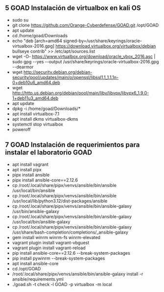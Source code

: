 
## 5 GOAD Instalación de virtualbox en kali OS
- sudo su
- git clone https://github.com/Orange-Cyberdefense/GOAD.git /opt/GOAD
- apt update
- cd /home/goad/Downloads
- echo "deb [arch=amd64 signed-by=/usr/share/keyrings/oracle-virtualbox-2016.gpg] https://download.virtualbox.org/virtualbox/debian bullseye contrib" >> /etc/apt/sources.list
- wget -O- https://www.virtualbox.org/download/oracle_vbox_2016.asc | sudo gpg --yes --output /usr/share/keyrings/oracle-virtualbox-2016.gpg --dearmor
- wget http://security.debian.org/debian-security/pool/updates/main/o/openssl/libssl1.1_1.1.1n-0+deb10u6_amd64.deb
- wget http://http.us.debian.org/debian/pool/main/libv/libvpx/libvpx6_1.9.0-1+deb11u3_amd64.deb
- apt update
- dpkg -i /home/goad/Downloads/*
- apt install virtualbox-7.1
- apt install dkms virtualbox-dkms
- systemctl stop virtualbox
- poweroff

## 7 GOAD Instalación de requerimientos para instalar el laboratorio GOAD
- apt install vagrant
- apt install pipx 
- pipx install ansible
- pipx install ansible-core==2.12.6  
- cp /root/.local/share/pipx/venvs/ansible/bin/ansible /usr/local/bin/ansible                                                                                                                                                                                    
- cp /root/.local/share/pipx/venvs/ansible/bin/ansible /usr/local/lib/python3.12/dist-packages/ansible
- cp /root/.local/share/pipx/venvs/ansible/bin/ansible-galaxy  /usr/bin/ansible-galaxy                                                                                                                  
- cp /root/.local/share/pipx/venvs/ansible/bin/ansible-galaxy  /usr/local/bin/ansible-galaxy                                                                                                                      
- cp /root/.local/share/pipx/venvs/ansible/bin/ansible-galaxy  /usr/share/bash-completion/completions/_ansible-galaxy
- gem install winrm winrm-fs winrm-elevated
- vagrant plugin install vagrant-vbguest
- vagrant plugin install vagrant-reload
- pip install ansible-core==2.12.6 --break-system-packages
- pip install pywinrm --break-system-packages
- apt install ansible-core
- cd /opt/GOAD
- /root/.local/share/pipx/venvs/ansible/bin/ansible-galaxy install -r ansible/requirements.yml 
- ./goad.sh -t check -l GOAD -p virtualbox -m local
